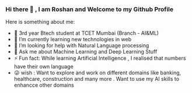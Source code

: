 ### Hi there 👋 , I am Roshan and Welcome to my Github Profile



Here is something about me:

- 🏢 3rd year Btech student at TCET Mumbai (Branch - AI&ML)
- 🔭 I’m currently learning new technologies in web
- 🤔 I’m looking for help with Natural Language processing
- 💬 Ask me about Machine Learning and Deep Learning Stuff
- ⚡ Fun fact: While learning Artificial Intelligence , I realised that numbers have their own language
- 😜 wish : Want to explore and work on different domains like banking, healthcare, construction and many more . Want to use my AI skills to enhancce other domains
